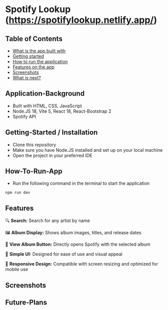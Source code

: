 # Spotify Lookup (https://spotifylookup.netlify.app/)

## Table of Contents
- [What is the app built with](#Application-Background)
- [Getting started](#Getting-Started)
- [How to run the application](#How-To-Run-App)
- [Features on the app](#Features)
- [Screenshots](#screenshots)
- [What is next?](#Future-Plans)


## Application-Background
- Built with HTML, CSS, JavaScript
- Node.JS 18, Vite 5, React 18, React-Bootstrap 2
- Spotify API

## Getting-Started / Installation
- Clone this repository
- Make sure you have Node.JS installed and set up on your local machine
- Open the project in your preferred IDE

## How-To-Run-App
- Run the following command in the terminal to start the application
```shell
npm run dev
```

## Features
🔍 **Search:** Search for any artist by name

🖼️ **Album Display:** Shows album images, titles, and release dates

🎵 **View Album Button:** Directly opens Spotify with the selected album

🎨 **Simple UI:** Designed for ease of use and visual appeal

📱 **Responsive Design:** Compatible with screen resizing and optimized for mobile use

## Screenshots


## Future-Plans
